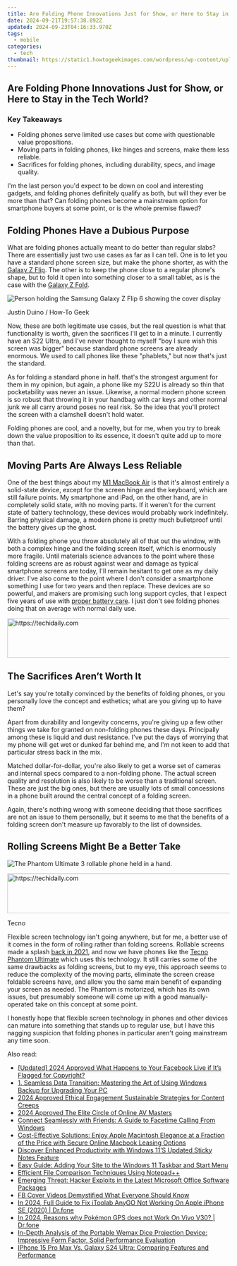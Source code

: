 ```yaml
---
title: Are Folding Phone Innovations Just for Show, or Here to Stay in the Tech World?
date: 2024-09-21T19:57:38.892Z
updated: 2024-09-23T04:16:33.970Z
tags:
  - mobile
categories:
  - tech
thumbnail: https://static1.howtogeekimages.com/wordpress/wp-content/uploads/2024/07/two-folding-phones-side-by-side.jpg
---
```


## Are Folding Phone Innovations Just for Show, or Here to Stay in the Tech World?

### Key Takeaways

* Folding phones serve limited use cases but come with questionable value propositions.
* Moving parts in folding phones, like hinges and screens, make them less reliable.
* Sacrifices for folding phones, including durability, specs, and image quality.

 I'm the last person you'd expect to be down on cool and interesting gadgets, and folding phones definitely qualify as both, but will they ever be more than that? Can folding phones become a mainstream option for smartphone buyers at some point, or is the whole premise flawed?

##  Folding Phones Have a Dubious Purpose

 What are folding phones actually meant to do better than regular slabs? There are essentially just two use cases as far as I can tell. One is to let you have a standard phone screen size, but make the phone shorter, as with the [Galaxy Z Flip](https://twitter-videos.techidaily.com/no-cash-all-fun-turning-twitter-vids-into-gifs-for-2024/). The other is to keep the phone close to a regular phone's shape, but to fold it open into something closer to a small tablet, as is the case with the [Galaxy Z Fold](https://screen-activity-recording.techidaily.com/new-vsf-video-capture-insights-a-critical-look-for-2024/).

![Person holding the Samsung Galaxy Z Flip 6 showing the cover display](https://static1.howtogeekimages.com/wordpress/wp-content/uploads/wm/2024/07/person-holding-the-samsung-galaxy-z-flip-6-showing-the-cover-display.jpg) 

Justin Duino / How-To Geek

 Now, these are both legitimate use cases, but the real question is what that functionality is worth, given the sacrifices I'll get to in a minute. I currently have an S22 Ultra, and I've never thought to myself "boy I sure wish this screen was bigger" because standard phone screens are already enormous. We used to call phones like these "phablets," but now that's just the standard.

 As for folding a standard phone in half. that's the strongest argument for them in my opinion, but again, a phone like my S22U is already so thin that pocketability was never an issue. Likewise, a normal modern phone screen is so robust that throwing it in your handbag with car keys and other normal junk we all carry around poses no real risk. So the idea that you'll protect the screen with a clamshell doesn't hold water.

 Folding phones are cool, and a novelty, but for me, when you try to break down the value proposition to its essence, it doesn't quite add up to more than that.

##  Moving Parts Are Always Less Reliable

 One of the best things about my [M1 MacBook Air](https://facebook-video-share.techidaily.com/new-2024-approved-discover-the-best-tools-and-tips-to-accurately-tag-your-videos/) is that it's almost entirely a solid-state device, except for the screen hinge and the keyboard, which are still failure points. My smartphone and iPad, on the other hand, are in completely solid state, with no moving parts. If it weren't for the current state of battery technology, these devices would probably work indefinitely. Barring physical damage, a modern phone is pretty much bulletproof until the battery gives up the ghost.

 With a folding phone you throw absolutely all of that out the window, with both a complex hinge and the folding screen itself, which is enormously more fragile. Until materials science advances to the point where these folding screens are as robust against wear and damage as typical smartphone screens are today, I'll remain hesitant to get one as my daily driver. I've also come to the point where I don't consider a smartphone something I use for two years and then replace. These devices are so powerful, and makers are promising such long support cycles, that I expect five years of use with [proper battery care](https://review-topics.techidaily.com/how-to-change-location-on-facebook-dating-for-your-infinix-gt-10-pro-drfone-by-drfone-virtual-android/). I just don't see folding phones doing that on average with normal daily use.

<!-- affiliate ads begin -->
<a href="https://appsumo.8odi.net/c/5597632/2130874/7443" target="_top" id="2130874">
  <img src="//a.impactradius-go.com/display-ad/7443-2130874" border="0" alt="https://techidaily.com" width="728" height="90"/>
</a>
<img height="0" width="0" src="https://appsumo.8odi.net/i/5597632/2130874/7443" style="position:absolute;visibility:hidden;" border="0" />
<!-- affiliate ads end -->

##  The Sacrifices Aren’t Worth It

 Let's say you're totally convinced by the benefits of folding phones, or you personally love the concept and esthetics; what are you giving up to have them?

 Apart from durability and longevity concerns, you're giving up a few other things we take for granted on non-folding phones these days. Principally among these is liquid and dust resistance. I've put the days of worrying that my phone will get wet or dunked far behind me, and I'm not keen to add that particular stress back in the mix.

 Matched dollar-for-dollar, you're also likely to get a worse set of cameras and internal specs compared to a non-folding phone. The actual screen quality and resolution is also likely to be worse than a traditional screen. These are just the big ones, but there are usually lots of small concessions in a phone built around the central concept of a folding screen.

 Again, there's nothing wrong with someone deciding that those sacrifices are not an issue to them personally, but it seems to me that the benefits of a folding screen don't measure up favorably to the list of downsides.

##  Rolling Screens Might Be a Better Take

![The Phantom Ultimate 3 rollable phone held in a hand.](https://static1.howtogeekimages.com/wordpress/wp-content/uploads/2024/07/phantom_ultimate_3.jpg) 

<!-- affiliate ads begin -->
<a href="https://appsumo.8odi.net/c/5597632/2123736/7443" target="_top" id="2123736">
  <img src="//a.impactradius-go.com/display-ad/7443-2123736" border="0" alt="https://techidaily.com" width="728" height="90"/>
</a>
<img height="0" width="0" src="https://appsumo.8odi.net/i/5597632/2123736/7443" style="position:absolute;visibility:hidden;" border="0" />
<!-- affiliate ads end -->

Tecno

 Flexible screen technology isn't going anywhere, but for me, a better use of it comes in the form of rolling rather than folding screens. Rollable screens made a splash [back in 2021](https://easy-unlock-android.techidaily.com/lock-your-nokia-c12-pro-phone-in-style-the-top-5-gesture-lock-screen-apps-by-drfone-android/), and now we have phones like the [Tecno Phantom Ultimate](https://www.mobile-phantom.com/ae/phantom-ultimate/) which uses this technology. It still carries some of the same drawbacks as folding screens, but to my eye, this approach seems to reduce the complexity of the moving parts, eliminate the screen crease foldable screens have, and allow you the same main benefit of expanding your screen as needed. The Phantom is motorized, which has its own issues, but presumably someone will come up with a good manually-operated take on this concept at some point.

 I honestly hope that flexible screen technology in phones and other devices can mature into something that stands up to regular use, but I have this nagging suspicion that folding phones in particular aren't going mainstream any time soon.

<ins class="adsbygoogle"
     style="display:block"
     data-ad-format="autorelaxed"
     data-ad-client="ca-pub-7571918770474297"
     data-ad-slot="1223367746"></ins>

<ins class="adsbygoogle"
     style="display:block"
     data-ad-client="ca-pub-7571918770474297"
     data-ad-slot="8358498916"
     data-ad-format="auto"
     data-full-width-responsive="true"></ins>

<span class="atpl-alsoreadstyle">Also read:</span>
<div><ul>
<li><a href="https://facebook-video-recording.techidaily.com/updated-2024-approved-what-happens-to-your-facebook-live-if-its-flagged-for-copyright/"><u>[Updated] 2024 Approved What Happens to Your Facebook Live if It’s Flagged for Copyright?</u></a></li>
<li><a href="https://some-skills.techidaily.com/1-seamless-data-transition-mastering-the-art-of-using-windows-backup-for-upgrading-your-pc/"><u>1. Seamless Data Transition: Mastering the Art of Using Windows Backup for Upgrading Your PC</u></a></li>
<li><a href="https://youtube-sure.techidaily.com/approved-ethical-engagement-sustainable-strategies-for-content-creeps/"><u>2024 Approved Ethical Engagement Sustainable Strategies for Content Creeps</u></a></li>
<li><a href="https://fox-access.techidaily.com/2024-approved-the-elite-circle-of-online-av-masters/"><u>2024 Approved The Elite Circle of Online AV Masters</u></a></li>
<li><a href="https://some-skills.techidaily.com/connect-seamlessly-with-friends-a-guide-to-facetime-calling-from-windows/"><u>Connect Seamlessly with Friends: A Guide to Facetime Calling From Windows</u></a></li>
<li><a href="https://some-skills.techidaily.com/cost-effective-solutions-enjoy-apple-macintosh-elegance-at-a-fraction-of-the-price-with-secure-online-macbook-leasing-options/"><u>Cost-Effective Solutions: Enjoy Apple Macintosh Elegance at a Fraction of the Price with Secure Online Macbook Leasing Options</u></a></li>
<li><a href="https://some-skills.techidaily.com/discover-enhanced-productivity-with-windows-11s-updated-sticky-notes-feature/"><u>Discover Enhanced Productivity with Windows 11’S Updated Sticky Notes Feature</u></a></li>
<li><a href="https://some-skills.techidaily.com/easy-guide-adding-your-site-to-the-windows-11-taskbar-and-start-menu/"><u>Easy Guide: Adding Your Site to the Windows 11 Taskbar and Start Menu</u></a></li>
<li><a href="https://some-skills.techidaily.com/efficient-file-comparison-techniques-using-notepadplusplus/"><u>Efficient File Comparison Techniques Using Notepad++</u></a></li>
<li><a href="https://some-skills.techidaily.com/emerging-threat-hacker-exploits-in-the-latest-microsoft-office-software-packages/"><u>Emerging Threat: Hacker Exploits in the Latest Microsoft Office Software Packages</u></a></li>
<li><a href="https://facebook-clips.techidaily.com/fb-cover-videos-demystified-what-everyone-should-know/"><u>FB Cover Videos Demystified What Everyone Should Know</u></a></li>
<li><a href="https://review-topics.techidaily.com/in-2024-full-guide-to-fix-itoolab-anygo-not-working-on-apple-iphone-se-2020-drfone-by-drfone-virtual-ios/"><u>In 2024, Full Guide to Fix iToolab AnyGO Not Working On Apple iPhone SE (2020) | Dr.fone</u></a></li>
<li><a href="https://change-location.techidaily.com/in-2024-reasons-why-pokemon-gps-does-not-work-on-vivo-v30-drfone-by-drfone-virtual-android/"><u>In 2024, Reasons why Pokémon GPS does not Work On Vivo V30? | Dr.fone</u></a></li>
<li><a href="https://vp-tips.techidaily.com/in-depth-analysis-of-the-portable-wemax-dice-projection-device-impressive-form-factor-solid-performance-evaluation/"><u>In-Depth Analysis of the Portable Wemax Dice Projection Device: Impressive Form Factor, Solid Performance Evaluation</u></a></li>
<li><a href="https://techtrends.techidaily.com/iphone-15-pro-max-vs-galaxy-s24-ultra-comparing-features-and-performance/"><u>IPhone 15 Pro Max Vs. Galaxy S24 Ultra: Comparing Features and Performance</u></a></li>
</ul></div>


